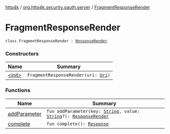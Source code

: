 [http4k](../../index.md) / [org.http4k.security.oauth.server](../index.md) / [FragmentResponseRender](./index.md)

# FragmentResponseRender

`class FragmentResponseRender : `[`ResponseRender`](../-response-render/index.md)

### Constructors

| Name | Summary |
|---|---|
| [&lt;init&gt;](-init-.md) | `FragmentResponseRender(uri: `[`Uri`](../../org.http4k.core/-uri/index.md)`)` |

### Functions

| Name | Summary |
|---|---|
| [addParameter](add-parameter.md) | `fun addParameter(key: `[`String`](https://kotlinlang.org/api/latest/jvm/stdlib/kotlin/-string/index.html)`, value: `[`String`](https://kotlinlang.org/api/latest/jvm/stdlib/kotlin/-string/index.html)`?): `[`ResponseRender`](../-response-render/index.md) |
| [complete](complete.md) | `fun complete(): `[`Response`](../../org.http4k.core/-response/index.md) |

